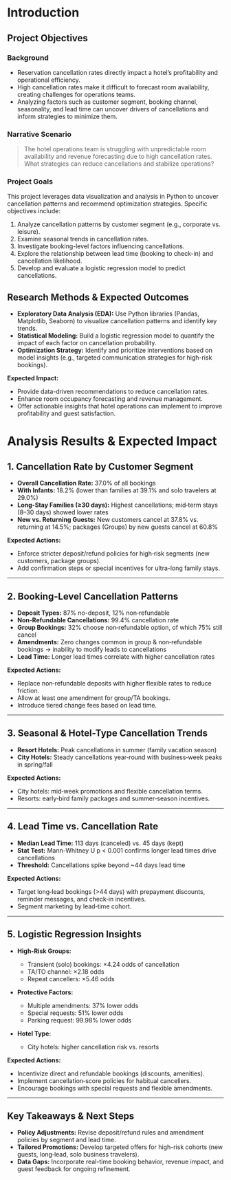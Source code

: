 
#  Introduction

##  Project Objectives

### Background

* Reservation cancellation rates directly impact a hotel’s profitability and operational efficiency.
* High cancellation rates make it difficult to forecast room availability, creating challenges for operations teams.
* Analyzing factors such as customer segment, booking channel, seasonality, and lead time can uncover drivers of cancellations and inform strategies to minimize them.

### Narrative Scenario

> The hotel operations team is struggling with unpredictable room availability and revenue forecasting due to high cancellation rates. What strategies can reduce cancellations and stabilize operations?

### Project Goals

This project leverages data visualization and analysis in Python to uncover cancellation patterns and recommend optimization strategies. Specific objectives include:

1. Analyze cancellation patterns by customer segment (e.g., corporate vs. leisure).
2. Examine seasonal trends in cancellation rates.
3. Investigate booking-level factors influencing cancellations.
4. Explore the relationship between lead time (booking to check-in) and cancellation likelihood.
5. Develop and evaluate a logistic regression model to predict cancellations.

##  Research Methods & Expected Outcomes

* **Exploratory Data Analysis (EDA):** Use Python libraries (Pandas, Matplotlib, Seaborn) to visualize cancellation patterns and identify key trends.
* **Statistical Modeling:** Build a logistic regression model to quantify the impact of each factor on cancellation probability.
* **Optimization Strategy:** Identify and prioritize interventions based on model insights (e.g., targeted communication strategies for high-risk bookings).

**Expected Impact:**

* Provide data-driven recommendations to reduce cancellation rates.
* Enhance room occupancy forecasting and revenue management.
* Offer actionable insights that hotel operations can implement to improve profitability and guest satisfaction.




#  Analysis Results & Expected Impact

## 1. Cancellation Rate by Customer Segment

* **Overall Cancellation Rate:** 37.0% of all bookings
* **With Infants:** 18.2% (lower than families at 39.1% and solo travelers at 29.0%)
* **Long-Stay Families (≥30 days):** Highest cancellations; mid‑term stays (8–30 days) showed lower rates
* **New vs. Returning Guests:** New customers cancel at 37.8% vs. returning at 14.5%; packages (Groups) by new guests cancel at 60.8%

**Expected Actions:**

* Enforce stricter deposit/refund policies for high‑risk segments (new customers, package groups).
* Add confirmation steps or special incentives for ultra-long family stays.

---

## 2. Booking-Level Cancellation Patterns

* **Deposit Types:** 87% no-deposit, 12% non‑refundable
* **Non‑Refundable Cancellations:** 99.4% cancellation rate
* **Group Bookings:** 32% choose non‑refundable option, of which 75% still cancel
* **Amendments:** Zero changes common in group & non‑refundable bookings → inability to modify leads to cancellations
* **Lead Time:** Longer lead times correlate with higher cancellation rates

**Expected Actions:**

* Replace non‑refundable deposits with higher flexible rates to reduce friction.
* Allow at least one amendment for group/TA bookings.
* Introduce tiered change fees based on lead time.

---

## 3. Seasonal & Hotel-Type Cancellation Trends

* **Resort Hotels:** Peak cancellations in summer (family vacation season)
* **City Hotels:** Steady cancellations year‑round with business‑week peaks in spring/fall

**Expected Actions:**

* City hotels: mid‑week promotions and flexible cancellation terms.
* Resorts: early‑bird family packages and summer‑season incentives.

---

## 4. Lead Time vs. Cancellation Rate

* **Median Lead Time:** 113 days (canceled) vs. 45 days (kept)
* **Stat Test:** Mann-Whitney U p < 0.001 confirms longer lead times drive cancellations
* **Threshold:** Cancellations spike beyond \~44 days lead time

**Expected Actions:**

* Target long‑lead bookings (>44 days) with prepayment discounts, reminder messages, and check‑in incentives.
* Segment marketing by lead‑time cohort.

---

## 5. Logistic Regression Insights

* **High-Risk Groups:**

  * Transient (solo) bookings: ×4.24 odds of cancellation
  * TA/TO channel: ×2.18 odds
  * Repeat cancellers: ×5.46 odds
* **Protective Factors:**

  * Multiple amendments: 37% lower odds
  * Special requests: 51% lower odds
  * Parking request: 99.98% lower odds
* **Hotel Type:**

  * City hotels: higher cancellation risk vs. resorts

**Expected Actions:**

* Incentivize direct and refundable bookings (discounts, amenities).
* Implement cancellation‑score policies for habitual cancellers.
* Encourage bookings with special requests and flexible amendments.

---

##  Key Takeaways & Next Steps

* **Policy Adjustments:** Revise deposit/refund rules and amendment policies by segment and lead time.
* **Tailored Promotions:** Develop targeted offers for high-risk cohorts (new guests, long‑lead, solo business travelers).
* **Data Gaps:** Incorporate real-time booking behavior, revenue impact, and guest feedback for ongoing refinement.

